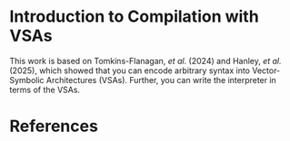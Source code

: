 # Introduction to Compilation with VSAs


<!-- WARNING: THIS FILE WAS AUTOGENERATED! DO NOT EDIT! -->

This work is based on Tomkins-Flanagan, *et al.* (2024) and Hanley, *et
al.* (2025), which showed that you can encode arbitrary syntax into
Vector-Symbolic Architectures (VSAs). Further, you can write the
interpreter in terms of the VSAs.

# References

